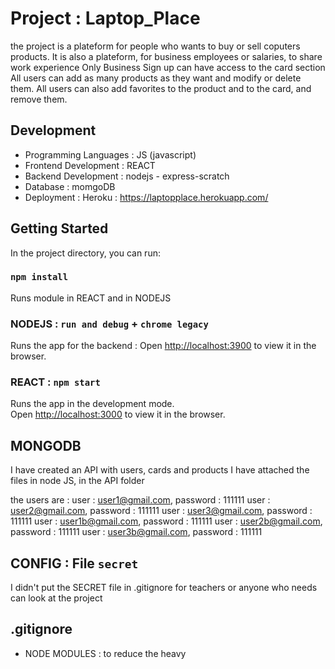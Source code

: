 # Project : Laptop_Place

the project is a plateform for people who wants to buy or sell coputers products.
It is also a plateform, for business employees or salaries, to share work experience
Only Business Sign up can have access to the card section
All users can add as many products as they want and modify or delete them.
All users can also add favorites to the product and to the card, and remove them.

## Development

- Programming Languages : JS (javascript)
- Frontend Development : REACT
- Backend Development : nodejs - express-scratch
- Database : momgoDB
- Deployment : Heroku : https://laptopplace.herokuapp.com/

## Getting Started

In the project directory, you can run:

### `npm install`

Runs module in REACT and in NODEJS

### NODEJS : `run and debug` + `chrome legacy`

Runs the app for the backend :
Open [http://localhost:3900](http://localhost:3900) to view it in the browser.

### REACT : `npm start`

Runs the app in the development mode.\
Open [http://localhost:3000](http://localhost:3000) to view it in the browser.

## MONGODB

I have created an API with users, cards and products
I have attached the files in node JS, in the API folder

the users are :
user : user1@gmail.com, password : 111111
user : user2@gmail.com, password : 111111
user : user3@gmail.com, password : 111111
user : user1b@gmail.com, password : 111111
user : user2b@gmail.com, password : 111111
user : user3b@gmail.com, password : 111111

## CONFIG : File `secret`

I didn't put the SECRET file in .gitignore for teachers or anyone who needs can look at the project

## .gitignore

- NODE MODULES : to reduce the heavy
